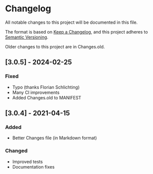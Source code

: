 # Changelog
All notable changes to this project will be documented in this file.

The format is based on [Keep a Changelog](https://keepachangelog.com/en/1.0.0/),
and this project adheres to [Semantic Versioning](https://semver.org/spec/v2.0.0.html).

Older changes to this project are in Changes.old.

## [3.0.5] - 2024-02-25

### Fixed

- Typo (thanks Florian Schlichting)
- Many CI improvements
- Added Changes.old to MANIFEST

## [3.0.4] - 2021-04-15

### Added

- Better Changes file (in Markdown format)

### Changed

- Improved tests
- Documentation fixes

